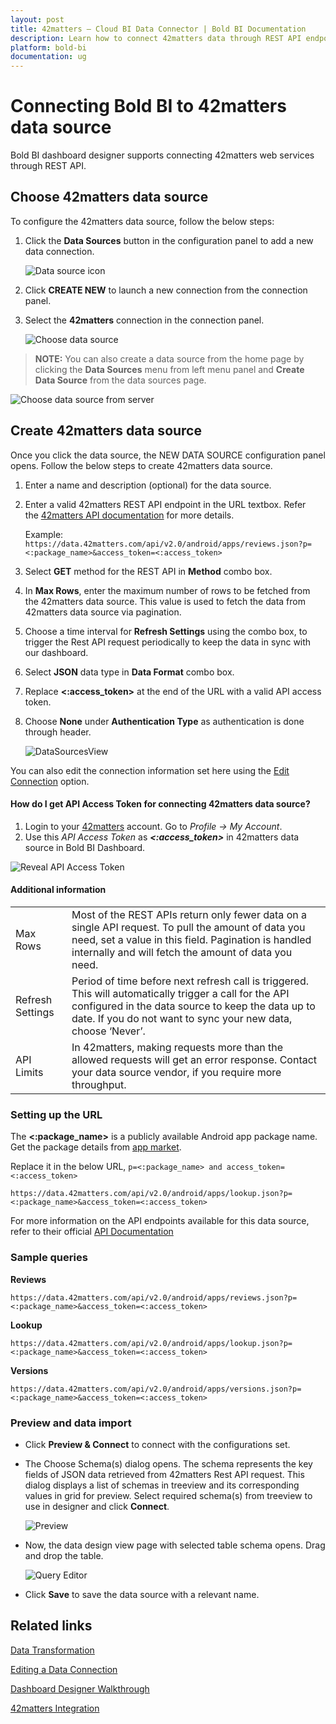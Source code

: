 ```yaml
---
layout: post
title: 42matters – Cloud BI Data Connector | Bold BI Documentation
description: Learn how to connect 42matters data through REST API endpoint with Bold BI Cloud and create data source for dashboard configuration.
platform: bold-bi
documentation: ug
---
```


# Connecting Bold BI to 42matters data source
Bold BI dashboard designer supports connecting 42matters web services through REST API. 

## Choose 42matters data source
To configure the 42matters data source, follow the below steps:
1. Click the **Data Sources** button in the configuration panel to add a new data connection.

   ![Data source icon](/static/assets/working-with-datasource/data-connectors/images/42matters/DataSourcesIcon.png)

2. Click **CREATE NEW** to launch a new connection from the connection panel.
3. Select the **42matters** connection in the connection panel.

   ![Choose data source](/static/assets/working-with-datasource/data-connectors/images/42matters/ChooseDS.png)

> **NOTE:**  You can also create a data source from the home page by clicking the **Data Sources** menu from left menu panel and **Create Data Source** from the data sources page.

   ![Choose data source from server](/static/assets/working-with-datasource/data-connectors/images/42matters/ChooseDS_server.png)

## Create 42matters data source
Once you click the data source, the NEW DATA SOURCE configuration panel opens. Follow the below steps to create 42matters data source.
1. Enter a name and description (optional) for the data source.
2. Enter a valid 42matters REST API endpoint in the URL textbox. Refer the [42matters API documentation](https://42matters.com/docs/overview) for more details.

    Example: `https://data.42matters.com/api/v2.0/android/apps/reviews.json?p=<:package_name>&access_token=<:access_token>`

3. Select **GET** method for the REST API in **Method** combo box.
4. In **Max Rows**, enter the maximum number of rows to be fetched from the 42matters data source. This value is used to fetch the data from 42matters data source via pagination.
5. Choose a time interval for **Refresh Settings** using the combo box, to trigger the Rest API request periodically to keep the data in sync with our dashboard.  
6. Select **JSON** data type in **Data Format** combo box.
7. Replace **&lt;:access_token&gt;** at the end of the URL with a valid API access token.
8. Choose **None** under **Authentication Type** as authentication is done through header.

    ![DataSourcesView](/static/assets/working-with-datasource/data-connectors/images/42matters/DataSourcesView.png)

You can also edit the connection information set here using the [Edit Connection](/working-with-data-source/editing-a-data-connection/) option.

#### How do I get API Access Token for connecting 42matters data source?
1. Login to your [42matters](https://42matters.com/launchpad) account. Go to *Profile -> My Account*.
2. Use this *API Access Token* as ***&lt;:access_token&gt;*** in 42matters data source in Bold BI Dashboard.

![Reveal API Access Token](/static/assets/working-with-datasource/data-connectors/images/42matters/APIAccessToken.png)

#### Additional information
<table width="600">
<tr>
<td>
Max Rows
</td>
<td>
Most of the REST APIs return only fewer data on a single API request. To pull the amount of data you need, set a value in this field.  
Pagination is handled internally and will fetch the amount of data you need.
</td>
</tr>
<tr>
<td>
Refresh Settings
</td>
<td>
Period of time before next refresh call is triggered. This will automatically trigger a call for the API configured in the data source to keep the data up to date. If you do not want to sync your new data, choose ‘Never’.
</td>
</tr>
<tr>
<td>
API Limits
</td>
<td>
In 42matters, making requests more than the allowed requests will get an error response. Contact your data source vendor, if you require more throughput.
</td>
</tr>
</table>

### Setting up the URL

The **&lt;:package_name&gt;** is a publicly available Android app package name. Get the package details from [app market](https://42matters.com/app-market-explorer/android/?view=filter).

Replace it in the below URL, `p=<:package_name> and access_token=<:access_token>`

`https://data.42matters.com/api/v2.0/android/apps/lookup.json?p=<:package_name>&access_token=<:access_token>`

For more information on the API endpoints available for this data source, refer to their official [API Documentation](https://42matters.com/docs/overview)

### Sample queries 

**Reviews** 

`https://data.42matters.com/api/v2.0/android/apps/reviews.json?p=<:package_name>&access_token=<:access_token>`

**Lookup** 
 
`https://data.42matters.com/api/v2.0/android/apps/lookup.json?p=<:package_name>&access_token=<:access_token>`

**Versions** 
 
`https://data.42matters.com/api/v2.0/android/apps/versions.json?p=<:package_name>&access_token=<:access_token>`

### Preview and data import
* Click **Preview & Connect** to connect with the configurations set.
* The Choose Schema(s) dialog opens. The schema represents the key fields of JSON data retrieved from 42matters Rest API request. This dialog displays a list of schemas in treeview and its corresponding values in grid for preview. Select required schema(s) from treeview to use in designer and click **Connect**.

   ![Preview](/static/assets/working-with-datasource/data-connectors/images/42matters/Preview.png)

* Now, the data design view page with selected table schema opens. Drag and drop the table.

   ![Query Editor](/static/assets/working-with-datasource/data-connectors/images/42matters/QueryEditor.png)

* Click **Save** to save the data source with a relevant name.

## Related links
[Data Transformation](/working-with-data-source/transforming-data/joining-table/)

[Editing a Data Connection](/working-with-data-source/editing-a-data-connection/)   

[Dashboard Designer Walkthrough](/getting-started/creating-dashboard/)

[42matters Integration](https://www.boldbi.com/integrations/42matters)